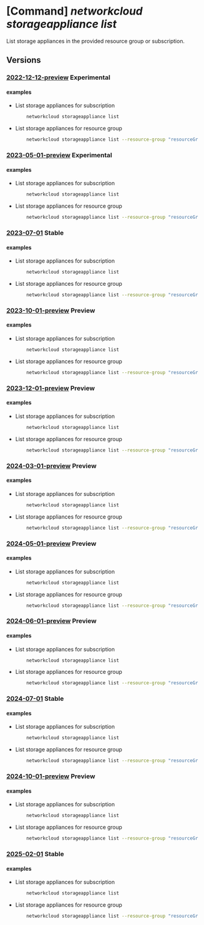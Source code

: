 # [Command] _networkcloud storageappliance list_

List storage appliances in the provided resource group or subscription.

## Versions

### [2022-12-12-preview](/Resources/mgmt-plane/L3N1YnNjcmlwdGlvbnMve30vcHJvdmlkZXJzL21pY3Jvc29mdC5uZXR3b3JrY2xvdWQvc3RvcmFnZWFwcGxpYW5jZXM=/2022-12-12-preview.xml) **Experimental**

<!-- mgmt-plane /subscriptions/{}/providers/microsoft.networkcloud/storageappliances 2022-12-12-preview -->
<!-- mgmt-plane /subscriptions/{}/resourcegroups/{}/providers/microsoft.networkcloud/storageappliances 2022-12-12-preview -->

#### examples

- List storage appliances for subscription
    ```bash
        networkcloud storageappliance list
    ```

- List storage appliances for resource group
    ```bash
        networkcloud storageappliance list --resource-group "resourceGroupName"
    ```

### [2023-05-01-preview](/Resources/mgmt-plane/L3N1YnNjcmlwdGlvbnMve30vcHJvdmlkZXJzL21pY3Jvc29mdC5uZXR3b3JrY2xvdWQvc3RvcmFnZWFwcGxpYW5jZXM=/2023-05-01-preview.xml) **Experimental**

<!-- mgmt-plane /subscriptions/{}/providers/microsoft.networkcloud/storageappliances 2023-05-01-preview -->
<!-- mgmt-plane /subscriptions/{}/resourcegroups/{}/providers/microsoft.networkcloud/storageappliances 2023-05-01-preview -->

#### examples

- List storage appliances for subscription
    ```bash
        networkcloud storageappliance list
    ```

- List storage appliances for resource group
    ```bash
        networkcloud storageappliance list --resource-group "resourceGroupName"
    ```

### [2023-07-01](/Resources/mgmt-plane/L3N1YnNjcmlwdGlvbnMve30vcHJvdmlkZXJzL21pY3Jvc29mdC5uZXR3b3JrY2xvdWQvc3RvcmFnZWFwcGxpYW5jZXM=/2023-07-01.xml) **Stable**

<!-- mgmt-plane /subscriptions/{}/providers/microsoft.networkcloud/storageappliances 2023-07-01 -->
<!-- mgmt-plane /subscriptions/{}/resourcegroups/{}/providers/microsoft.networkcloud/storageappliances 2023-07-01 -->

#### examples

- List storage appliances for subscription
    ```bash
        networkcloud storageappliance list
    ```

- List storage appliances for resource group
    ```bash
        networkcloud storageappliance list --resource-group "resourceGroupName"
    ```

### [2023-10-01-preview](/Resources/mgmt-plane/L3N1YnNjcmlwdGlvbnMve30vcHJvdmlkZXJzL21pY3Jvc29mdC5uZXR3b3JrY2xvdWQvc3RvcmFnZWFwcGxpYW5jZXM=/2023-10-01-preview.xml) **Preview**

<!-- mgmt-plane /subscriptions/{}/providers/microsoft.networkcloud/storageappliances 2023-10-01-preview -->
<!-- mgmt-plane /subscriptions/{}/resourcegroups/{}/providers/microsoft.networkcloud/storageappliances 2023-10-01-preview -->

#### examples

- List storage appliances for subscription
    ```bash
        networkcloud storageappliance list
    ```

- List storage appliances for resource group
    ```bash
        networkcloud storageappliance list --resource-group "resourceGroupName"
    ```

### [2023-12-01-preview](/Resources/mgmt-plane/L3N1YnNjcmlwdGlvbnMve30vcHJvdmlkZXJzL21pY3Jvc29mdC5uZXR3b3JrY2xvdWQvc3RvcmFnZWFwcGxpYW5jZXM=/2023-12-01-preview.xml) **Preview**

<!-- mgmt-plane /subscriptions/{}/providers/microsoft.networkcloud/storageappliances 2023-12-01-preview -->
<!-- mgmt-plane /subscriptions/{}/resourcegroups/{}/providers/microsoft.networkcloud/storageappliances 2023-12-01-preview -->

#### examples

- List storage appliances for subscription
    ```bash
        networkcloud storageappliance list
    ```

- List storage appliances for resource group
    ```bash
        networkcloud storageappliance list --resource-group "resourceGroupName"
    ```

### [2024-03-01-preview](/Resources/mgmt-plane/L3N1YnNjcmlwdGlvbnMve30vcHJvdmlkZXJzL21pY3Jvc29mdC5uZXR3b3JrY2xvdWQvc3RvcmFnZWFwcGxpYW5jZXM=/2024-03-01-preview.xml) **Preview**

<!-- mgmt-plane /subscriptions/{}/providers/microsoft.networkcloud/storageappliances 2024-03-01-preview -->
<!-- mgmt-plane /subscriptions/{}/resourcegroups/{}/providers/microsoft.networkcloud/storageappliances 2024-03-01-preview -->

#### examples

- List storage appliances for subscription
    ```bash
        networkcloud storageappliance list
    ```

- List storage appliances for resource group
    ```bash
        networkcloud storageappliance list --resource-group "resourceGroupName"
    ```

### [2024-05-01-preview](/Resources/mgmt-plane/L3N1YnNjcmlwdGlvbnMve30vcHJvdmlkZXJzL21pY3Jvc29mdC5uZXR3b3JrY2xvdWQvc3RvcmFnZWFwcGxpYW5jZXM=/2024-05-01-preview.xml) **Preview**

<!-- mgmt-plane /subscriptions/{}/providers/microsoft.networkcloud/storageappliances 2024-05-01-preview -->
<!-- mgmt-plane /subscriptions/{}/resourcegroups/{}/providers/microsoft.networkcloud/storageappliances 2024-05-01-preview -->

#### examples

- List storage appliances for subscription
    ```bash
        networkcloud storageappliance list
    ```

- List storage appliances for resource group
    ```bash
        networkcloud storageappliance list --resource-group "resourceGroupName"
    ```

### [2024-06-01-preview](/Resources/mgmt-plane/L3N1YnNjcmlwdGlvbnMve30vcHJvdmlkZXJzL21pY3Jvc29mdC5uZXR3b3JrY2xvdWQvc3RvcmFnZWFwcGxpYW5jZXM=/2024-06-01-preview.xml) **Preview**

<!-- mgmt-plane /subscriptions/{}/providers/microsoft.networkcloud/storageappliances 2024-06-01-preview -->
<!-- mgmt-plane /subscriptions/{}/resourcegroups/{}/providers/microsoft.networkcloud/storageappliances 2024-06-01-preview -->

#### examples

- List storage appliances for subscription
    ```bash
        networkcloud storageappliance list
    ```

- List storage appliances for resource group
    ```bash
        networkcloud storageappliance list --resource-group "resourceGroupName"
    ```

### [2024-07-01](/Resources/mgmt-plane/L3N1YnNjcmlwdGlvbnMve30vcHJvdmlkZXJzL21pY3Jvc29mdC5uZXR3b3JrY2xvdWQvc3RvcmFnZWFwcGxpYW5jZXM=/2024-07-01.xml) **Stable**

<!-- mgmt-plane /subscriptions/{}/providers/microsoft.networkcloud/storageappliances 2024-07-01 -->
<!-- mgmt-plane /subscriptions/{}/resourcegroups/{}/providers/microsoft.networkcloud/storageappliances 2024-07-01 -->

#### examples

- List storage appliances for subscription
    ```bash
        networkcloud storageappliance list
    ```

- List storage appliances for resource group
    ```bash
        networkcloud storageappliance list --resource-group "resourceGroupName"
    ```

### [2024-10-01-preview](/Resources/mgmt-plane/L3N1YnNjcmlwdGlvbnMve30vcHJvdmlkZXJzL21pY3Jvc29mdC5uZXR3b3JrY2xvdWQvc3RvcmFnZWFwcGxpYW5jZXM=/2024-10-01-preview.xml) **Preview**

<!-- mgmt-plane /subscriptions/{}/providers/microsoft.networkcloud/storageappliances 2024-10-01-preview -->
<!-- mgmt-plane /subscriptions/{}/resourcegroups/{}/providers/microsoft.networkcloud/storageappliances 2024-10-01-preview -->

#### examples

- List storage appliances for subscription
    ```bash
        networkcloud storageappliance list
    ```

- List storage appliances for resource group
    ```bash
        networkcloud storageappliance list --resource-group "resourceGroupName"
    ```

### [2025-02-01](/Resources/mgmt-plane/L3N1YnNjcmlwdGlvbnMve30vcHJvdmlkZXJzL21pY3Jvc29mdC5uZXR3b3JrY2xvdWQvc3RvcmFnZWFwcGxpYW5jZXM=/2025-02-01.xml) **Stable**

<!-- mgmt-plane /subscriptions/{}/providers/microsoft.networkcloud/storageappliances 2025-02-01 -->
<!-- mgmt-plane /subscriptions/{}/resourcegroups/{}/providers/microsoft.networkcloud/storageappliances 2025-02-01 -->

#### examples

- List storage appliances for subscription
    ```bash
        networkcloud storageappliance list
    ```

- List storage appliances for resource group
    ```bash
        networkcloud storageappliance list --resource-group "resourceGroupName"
    ```
